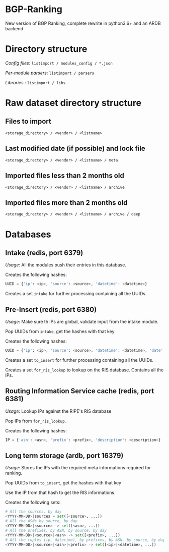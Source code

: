 # BGP-Ranking
New version of BGP Ranking, complete rewrite in python3.6+ and an ARDB backend

# Directory structure

*Config files*: `listimport / modules_config / *.json`

*Per-module parsers*: `listimport / parsers`

*Libraries* : `listimport / libs`

# Raw dataset directory structure

## Files to import

`<storage_directory> / <vendor> / <listname>`

## Last modified date (if possible) and lock file

`<storage_directory> / <vendor> / <listname> / meta`

## Imported files less than 2 months old

`<storage_directory> / <vendor> / <listname> / archive`

## Imported files more than 2 months old

`<storage_directory> / <vendor> / <listname> / archive / deep`

# Databases

## Intake (redis, port 6379)

*Usage*: All the modules push their entries in this database.

Creates the following hashes:

```python
UUID = {'ip': <ip>, 'source': <source>, 'datetime': <datetime>}
```

Creates a set `intake` for further processing containing all the UUIDs.


## Pre-Insert (redis, port 6380)


*Usage*: Make sure th IPs are global, validate input from the intake module.

Pop UUIDs from `intake`, get the hashes with that key

Creates the following hashes:

```python
UUID = {'ip': <ip>, 'source': <source>, 'datetime': <datetime>, 'date': <date>}
```

Creates a set `to_insert` for further processing containing all the UUIDs.

Creates a set `for_ris_lookup` to lookup on the RIS database. Contains all the IPs.

## Routing Information Service cache (redis, port 6381)

*Usage*: Lookup IPs against the RIPE's RIS database

Pop IPs from `for_ris_lookup`.

Creates the following hashes:

```python
IP = {'asn': <asn>, 'prefix': <prefix>, 'description': <description>}
```


## Long term storage (ardb, port 16379)

*Usage*: Stores the IPs with the required meta informations required for ranking.

Pop UUIDs from `to_insert`, get the hashes with that key

Use the IP from that hash to get the RIS informations.

Creates the following sets:

```python
# All the sources, by day
<YYYY-MM-DD>|sources = set([<source>, ...])
# All the ASNs by source, by day
<YYYY-MM-DD>|<source> -> set([<asn>, ...])
# All the prefixes, by ASN, by source, by day
<YYYY-MM-DD>|<source>|<asn> -> set([<prefix>, ...])
# All the tuples (ip, datetime), by prefixes, by ASN, by source, by day
<YYYY-MM-DD>|<source>|<asn>|<prefix> -> set([<ip>|<datetime>, ...])
```
